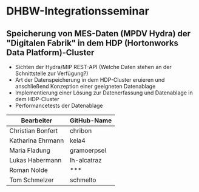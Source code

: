 # DHBW-Integrationsseminar

## Speicherung von MES-Daten (MPDV Hydra) der "Digitalen Fabrik" in dem HDP (Hortonworks Data Platform)-Cluster

* Sichten der Hydra/MIP REST-API (Welche Daten stehen an der Schnittstelle zur Verfügung?)
* Art der Datenspeicherung in dem HDP-Cluster eruieren und anschließend Konzeption einer geeigneten Datenablage
* Implementierung einer Lösung zur Datenerfassung und Datenablage in dem HDP-Cluster
* Performancetests der Datenablage


|Bearbeiter|GitHub-Name|
|----------|--------|
|Christian Bonfert|chribon|
|Katharina Ehrmann|kela4|
|Maria Fladung|gramoerpsel|
|Lukas Habermann|lh-alcatraz|
|Roman Nolde| *** |
|Tom Schmelzer|schmelto|



